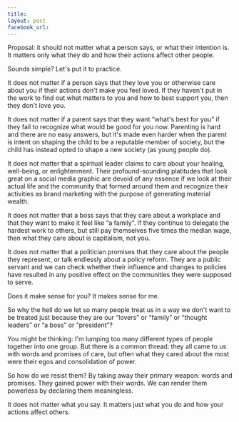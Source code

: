```yaml
---
title: 
layout: post
facebook_url: 
---
```


Proposal: it should not matter what a person says, or what their intention is. It matters only what they do and how their actions affect other people.

Sounds simple? Let's put it to practice.

It does not matter if a person says that they love you or otherwise care about you if their actions don't make you feel loved. If they haven't put in the work to find out what matters to you and how to best support you, then they don't love you.

It does not matter if a parent says that they want “what's best for you” if they fail to recognize what would be good for you now. Parenting is hard and there are no easy answers, but it's made even harder when the parent is intent on shaping the child to be a reputable member of society, but the child has instead opted to shape a new society (as young people do).

It does not matter that a spiritual leader claims to care about your healing, well-being, or enlightenment. Their profound-sounding platitudes that look great on a social media graphic are devoid of any essence if we look at their actual life and the community that formed around them and recognize their activities as brand marketing with the purpose of generating material wealth.

It does not matter that a boss says that they care about a workplace and that they want to make it feel like “a family”. If they continue to delegate the hardest work to others, but still pay themselves five times the median wage, then what they care about is capitalism, not you.

It does not matter that a politician promises that they care about the people they represent, or talk endlessly about a policy reform. They are a public servant and we can check whether their influence and changes to policies have resulted in any positive effect on the communities they were supposed to serve.

Does it make sense for you? It makes sense for me.

So why the hell do we let so many people treat us in a way we don't want to be treated just because they are our “lovers” or “family” or “thought leaders” or “a boss” or “president”?

You might be thinking: I'm lumping too many different types of people together into one group. But there is a common thread: they all came to us with words and promises of care, but often what they cared about the most were their egos and consolidation of power.

So how do we resist them? By taking away their primary weapon: words and promises. They gained power with their words. We can render them powerless by declaring them meaningless.

It does not matter what you say. It matters just what you do and how your actions affect others.
